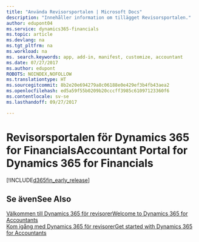 ```yaml
---
title: "Använda Revisorsportalen | Microsoft Docs"
description: "Innehåller information om tillägget Revisorsportalen."
author: edupont04
ms.service: dynamics365-financials
ms.topic: article
ms.devlang: na
ms.tgt_pltfrm: na
ms.workload: na
ms. search.keywords: app, add-in, manifest, customize, accountant
ms.date: 07/27/2017
ms.author: edupont
ROBOTS: NOINDEX,NOFOLLOW
ms.translationtype: HT
ms.sourcegitcommit: 8b2e20e694279a8c06188e0e429ef3b4fb43aea2
ms.openlocfilehash: ed5a59f55b0209b20cccff3985c61097123360f6
ms.contentlocale: sv-se
ms.lasthandoff: 09/27/2017

---
```

# <a name="accountant-portal-for-dynamics-365-for-financials"></a><span data-ttu-id="7fe33-103">Revisorsportalen för Dynamics 365 for Financials</span><span class="sxs-lookup"><span data-stu-id="7fe33-103">Accountant Portal for Dynamics 365 for Financials</span></span>
[!INCLUDE[d365fin_early_release](includes/d365fin_early_release.md.md)]
## <a name="see-also"></a><span data-ttu-id="7fe33-104">Se även</span><span class="sxs-lookup"><span data-stu-id="7fe33-104">See Also</span></span>
[<span data-ttu-id="7fe33-105">Välkommen till Dynamics 365 för revisorer</span><span class="sxs-lookup"><span data-stu-id="7fe33-105">Welcome to Dynamics 365 for Accountants</span></span>](index.md)  
[<span data-ttu-id="7fe33-106">Kom igång med Dynamics 365 för revisorer</span><span class="sxs-lookup"><span data-stu-id="7fe33-106">Get started with Dynamics 365 for Accountants</span></span>](accountant-get-started.md)  

